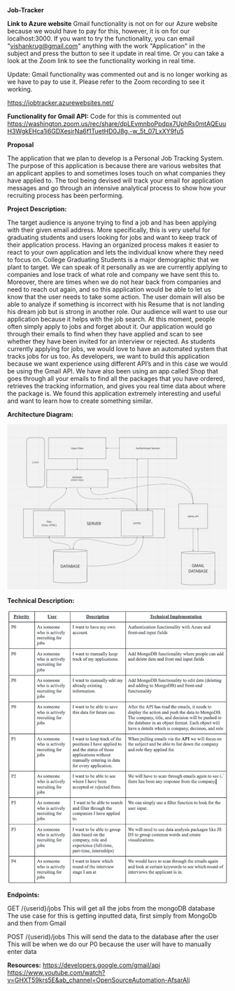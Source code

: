 **Job-Tracker**

**Link to Azure website**
Gmail functionality is not on for our Azure website because we would have to pay for this, however, it is on for our localhost:3000. If you want to try the functionality, you can email "vishankrug@gmail.com" anything with the work "Application" in the subject and press the button to see it update in real time. Or you can take a look at the Zoom link to see the functionality working in real time.

Update: Gmail functionality was commented out and is no longer working as we have to pay to use it. Please refer to the Zoom recording to see it working. 

https://jobtracker.azurewebsites.net/

**Functionality for Gmail API:**
Code for this is commented out
https://washington.zoom.us/rec/share/dpLEvmnboPpdpx7UphRs0mtAQEuuH3WgkEHca1i6GDXesirNa6f1TuetHD0J8g.-w_5t_07LxXY9fu5

**Proposal**

The application that we plan to develop is a Personal Job Tracking System. The purpose of this application is because there are various websites that an applicant applies to and sometimes loses touch on what companies they have applied to. The tool being devised will track your email for application messages and go through an intensive analytical process to show how your recruiting process has been performing.

**Project Description:**

The target audience is anyone trying to find a job and has been applying with their given email address. More specifically, this is very useful for graduating students and users looking for jobs and want to keep track of their application process. Having an organized process makes it easier to react to your own application and lets the individual know where they need to focus on.
College Graduating Students is a major demographic that we plant to target. We can speak of it personally as we are currently applying to companies and lose track of what role and company we have sent this to. Moreover, there are times when we do not hear back from companies and need to reach out again, and so this application would be able to let us know that the user needs to take some action. The user domain will also be able to analyze if something is incorrect with his Resume that is not landing his dream job but is strong in another role.
Our audience will want to use our application because it helps with the job search. At this moment, people often simply apply to jobs and forget about it. Our application would go through their emails to find when they have applied and scan to see whether they have been invited for an interview or rejected. As students currently applying for jobs, we would love to have an automated system that tracks jobs for us too.
As developers, we want to build this application because we want experience using different API’s and in this case we would be using the Gmail API. We have also been using an app called Shop that goes through all your emails to find all the packages that you have ordered, retrieves the tracking information, and gives you real time data about where the package is. We found this application extremely interesting and useful and want to learn how to create something similar.

**Architecture Diagram:**

!["This is a image of the diagram](./public/images/arch.jpg)

**Technical Description:**

!["This is a image of the diagram](./public/images/priority.jpg)

**Endpoints:**

GET /{userid}/jobs
This will get all the jobs from the mongoDB database
The use case for this is getting inputted data, first simply from MongoDb and then from Gmail

POST /{userid}/jobs
This will send the data to the database after the user
This will be when we do our P0 because the user will have to manually enter data

**Resources:**
https://developers.google.com/gmail/api
https://www.youtube.com/watch?v=GHXT59krs5E&ab_channel=OpenSourceAutomation-AfsarAli
